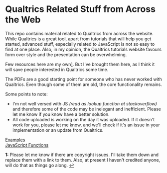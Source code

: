 # Qualtrics Related Stuff from Across the Web

This repo contains material related to Qualtrics from across the website. While Qualtrics is a great tool, apart from tutorials that will help you get started, advanced stuff, especially related to JavaScript is not so easy to find at one place. Also, in my opinion, the Qualtrics tutorials website favours form over style and the presentation can be overwhelming.

Few resources here are my own[1](./#f1). But I've brought them here, as I think it will save people interested in Qualtrics some time.

The PDFs are a good starting point for someone who has never worked with Qualtrics. Even though some of them are old, the core functionality remains.

Some points to note:

* I'm not well versed with JS _\(read as lookup function at stackoverflow\)_ and therefore some of the code may be inelegant and inefficient. Please let me know if you know have a better solution.
* All code uploaded is working on the day it was uploaded. If it doesn't work for you, please let me know, and we'll check if it's an issue in your implementation or an update from Qualtrics. 

[Examples](examples.md)  
[JavaScript Functions](functions/)

**1:** Please let me know if there are copyright issues. I'll take them down and replace them with a link to them. Also, at present I haven't credited anyone, will do that as things go along. [↩](./#a1)

